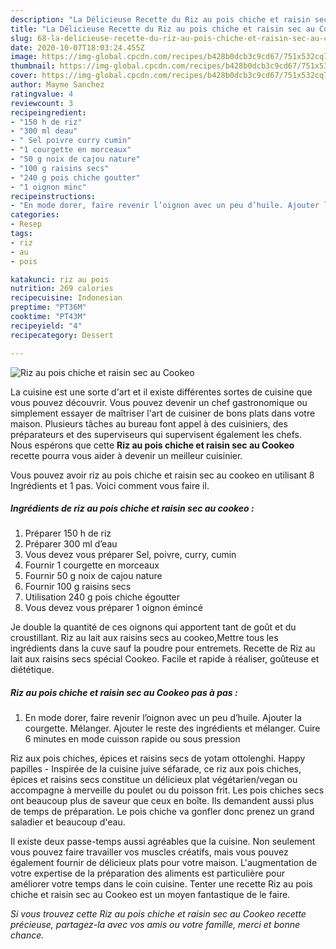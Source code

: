 ```yaml
---
description: "La Délicieuse Recette du Riz au pois chiche et raisin sec au Cookeo"
title: "La Délicieuse Recette du Riz au pois chiche et raisin sec au Cookeo"
slug: 68-la-delicieuse-recette-du-riz-au-pois-chiche-et-raisin-sec-au-cookeo
date: 2020-10-07T18:03:24.455Z
image: https://img-global.cpcdn.com/recipes/b428b0dcb3c9cd67/751x532cq70/riz-au-pois-chiche-et-raisin-sec-au-cookeo-photo-principale-de-la-recette.jpg
thumbnail: https://img-global.cpcdn.com/recipes/b428b0dcb3c9cd67/751x532cq70/riz-au-pois-chiche-et-raisin-sec-au-cookeo-photo-principale-de-la-recette.jpg
cover: https://img-global.cpcdn.com/recipes/b428b0dcb3c9cd67/751x532cq70/riz-au-pois-chiche-et-raisin-sec-au-cookeo-photo-principale-de-la-recette.jpg
author: Mayme Sanchez
ratingvalue: 4
reviewcount: 3
recipeingredient:
- "150 h de riz"
- "300 ml deau"
- " Sel poivre curry cumin"
- "1 courgette en morceaux"
- "50 g noix de cajou nature"
- "100 g raisins secs"
- "240 g pois chiche goutter"
- "1 oignon minc"
recipeinstructions:
- "En mode dorer, faire revenir l’oignon avec un peu d’huile. Ajouter la courgette. Mélanger. Ajouter le reste des ingrédients et mélanger. Cuire 6 minutes en mode cuisson rapide ou sous pression"
categories:
- Resep
tags:
- riz
- au
- pois

katakunci: riz au pois 
nutrition: 269 calories
recipecuisine: Indonesian
preptime: "PT36M"
cooktime: "PT43M"
recipeyield: "4"
recipecategory: Dessert

---
```



![Riz au pois chiche et raisin sec au Cookeo](https://img-global.cpcdn.com/recipes/b428b0dcb3c9cd67/751x532cq70/riz-au-pois-chiche-et-raisin-sec-au-cookeo-photo-principale-de-la-recette.jpg)

La cuisine est une sorte d'art et il existe différentes sortes de cuisine que vous pouvez découvrir. Vous pouvez devenir un chef gastronomique ou simplement essayer de maîtriser l'art de cuisiner de bons plats dans votre maison. Plusieurs tâches au bureau font appel à des cuisiniers, des préparateurs et des superviseurs qui supervisent également les chefs. Nous espérons que cette <strong> Riz au pois chiche et raisin sec au Cookeo </strong> recette pourra vous aider à devenir un meilleur cuisinier.

<!--inarticleads1-->

Vous pouvez avoir riz au pois chiche et raisin sec au cookeo en utilisant 8 Ingrédients et 1 pas. Voici comment vous faire il.

##### Ingrédients de riz au pois chiche et raisin sec au cookeo :

1. Préparer 150 h de riz
1. Préparer 300 ml d’eau
1. Vous devez vous préparer  Sel, poivre, curry, cumin
1. Fournir 1 courgette en morceaux
1. Fournir 50 g noix de cajou nature
1. Fournir 100 g raisins secs
1. Utilisation 240 g pois chiche égoutter
1. Vous devez vous préparer 1 oignon émincé


Je double la quantité de ces oignons qui apportent tant de goût et du croustillant. Riz au lait aux raisins secs au cookeo,Mettre tous les ingrédients dans la cuve sauf la poudre pour entremets. Recette de Riz au lait aux raisins secs spécial Cookeo. Facile et rapide à réaliser, goûteuse et diététique. 

<!--inarticleads2-->

##### Riz au pois chiche et raisin sec au Cookeo pas à pas :

1. En mode dorer, faire revenir l’oignon avec un peu d’huile. Ajouter la courgette. Mélanger. Ajouter le reste des ingrédients et mélanger. Cuire 6 minutes en mode cuisson rapide ou sous pression


Riz aux pois chiches, épices et raisins secs de yotam ottolenghi. Happy papilles - Inspirée de la cuisine juive séfarade, ce riz aux pois chiches, épices et raisins secs constitue un délicieux plat végétarien/vegan ou accompagne à merveille du poulet ou du poisson frit. Les pois chiches secs ont beaucoup plus de saveur que ceux en boîte. Ils demandent aussi plus de temps de préparation. Le pois chiche va gonfler donc prenez un grand saladier et beaucoup d&#39;eau. 

<!--inarticleads1-->

<p>
Il existe deux passe-temps aussi agréables que la cuisine. Non seulement vous pouvez faire travailler vos muscles créatifs, mais vous pouvez également fournir de délicieux plats pour votre maison. L'augmentation de votre expertise de la préparation des aliments est particulière pour améliorer votre temps dans le coin cuisine. Tenter une recette Riz au pois chiche et raisin sec au Cookeo est un moyen fantastique de le faire.
</p>

<p>
<i>Si vous trouvez cette Riz au pois chiche et raisin sec au Cookeo recette précieuse, partagez-la avec vos amis ou votre famille, merci et bonne chance.</i>
</p>
